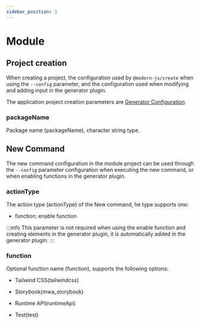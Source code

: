 ```yaml
---
sidebar_position: 3
---
```


# Module

## Project creation

When creating a project, the configuration used by `@modern-js/create` when using the `--config` parameter, and the configuration used when modifying and adding input in the generator plugin.

The application project creation parameters are [Generator Configuration](/docs/guides/topic-detail/generator/config/common).

### packageName

Package name (packageName), character string type.

## New Command

The new command configuration in the module project can be used through the `--config` parameter configuration when executing the new command, or when enabling functions in the generator plugin.

### actionType

The action type (actionType) of the New command, he type supports one:

- function: enable function

:::info
This parameter is not required when using the enable function and creating elements in the generator plugin, it is automatically added in the generator plugin.
:::

### function

Optional function name (function), supports the following options:

- Tailwind CSS(tailwindcss)

- Storybook(mwa_storybook)

- Runtime API(runtimeApi)

- Test(test)
